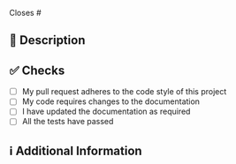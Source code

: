 <!--
Thanks for creating this pull request 🤗

Please make sure that the pull request is limited to one type (docs, feature, etc.) and keep it as small as possible. You can open multiple small PRs instead of opening a huge one.
-->

<!-- If this pull request closes an issue, please mention the issue number below -->

Closes # <!-- Issue # here -->

## 📑 Description
<!-- Add a brief description of the PR -->

<!-- You can also choose to add a list of changes and if they have been completed or not by using the markdown to-do list syntax
- [ ] Not Completed
- [x] Completed
-->

## ✅ Checks
<!-- Make sure your PR passes the CI checks and do check the following fields as needed - -->
- [ ] My pull request adheres to the code style of this project
- [ ] My code requires changes to the documentation
- [ ] I have updated the documentation as required
- [ ] All the tests have passed

## ℹ Additional Information
<!-- Any additional information like breaking changes, dependencies added, screenshots, comparisons between new and old behavior, etc. -->
